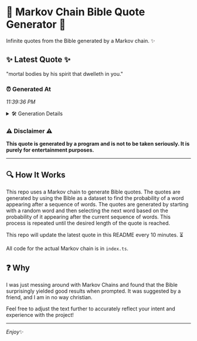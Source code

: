 # 📖 Markov Chain Bible Quote Generator 📖

Infinite quotes from the Bible generated by a Markov chain. ✨

## ✨ Latest Quote ✨
"mortal bodies by his spirit that dwelleth in you."

### ⏰ Generated At
*11:39:36 PM*

<details>
    <summary>🛠️ Generation Details</summary>
    <p>
        <strong>🌱 Seed:</strong> mortal<br>
        <strong>🔄 Iterations:</strong> 8<br>
        <strong>📜 Context History:</strong><br>[ mortal ]: bodies<br>[ mortal, bodies ]: by<br>[ mortal, bodies, by ]: his<br>[ mortal, bodies, by, his ]: spirit<br>[ mortal, bodies, by, his, spirit ]: that<br>[ mortal, bodies, by, his, spirit, that ]: dwelleth<br>[ bodies, by, his, spirit, that, dwelleth ]: in<br>[ by, his, spirit, that, dwelleth, in ]: you.<br>
    </p>
</details>

### ⚠️ Disclaimer ⚠️
**This quote is generated by a program and is not to be taken seriously. It is purely for entertainment purposes.**

---

## 🔍 How It Works

This repo uses a Markov chain to generate Bible quotes. The quotes are generated by using the Bible as a dataset to find the probability of a word appearing after a sequence of words. The quotes are generated by starting with a random word and then selecting the next word based on the probability of it appearing after the current sequence of words. This process is repeated until the desired length of the quote is reached.

This repo will update the latest quote in this README every 10 minutes. ⏳

All code for the actual Markov chain is in `index.ts`.

## ❓ Why

I was just messing around with Markov Chains and found that the Bible surprisingly yielded good results when prompted. 
It was suggested by a friend, and I am in no way christian.

Feel free to adjust the text further to accurately reflect your intent and experience with the project!

---

*Enjoy*✨
